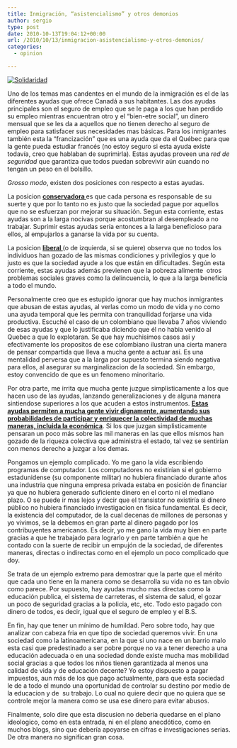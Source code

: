 ```yaml
---
title: Inmigración, “asistencialismo” y otros demonios
author: sergio
type: post
date: 2010-10-13T19:04:12+00:00
url: /2010/10/13/inmigracion-asistencialismo-y-otros-demonios/
categories:
  - opinion

---
```

[<img class="aligncenter size-full wp-image-141" src="http://i0.wp.com/quebechispano.network.crazyrobot.net/files/2010/10/SNA_segment.png?fit=334%2C130" alt="Solidaridad" data-recalc-dims="1" />][1]

Uno de los temas mas candentes en el mundo de la inmigración es el de las diferentes ayudas que ofrece Canadá a sus habitantes. Las dos ayudas principales son el seguro de empleo que se le paga a los que han perdido su empleo mientras encuentran otro y el &#8220;bien-etre social&#8221;, un dinero mensual que se les da a aquellos que no tienen derecho al seguro de empleo para satisfacer sus necesidades mas básicas. Para los inmigrantes también esta la &#8220;francización&#8221; que es una ayuda que da el Québec para que la gente pueda estudiar francés (no estoy seguro si esta ayuda existe todavía, creo que hablaban de suprimirla). Estas ayudas proveen una _red de seguridad_ que garantiza que todos puedan sobrevivir aún cuando no tengan un peso en el bolsillo.

_Grosso modo_, existen dos posiciones con respecto a estas ayudas.

La posicion <span style="text-decoration: underline"><strong>conservadora </strong></span>es que cada persona es responsable de su suerte y que por lo tanto no es justo que la sociedad pague por aquellos que no se esfuerzan por mejorar su situación. Segun esta corriente, estas ayudas son a la larga nocivas porque acostumbran al desempleado a no trabajar. Suprimir estas ayudas sería entonces a la larga beneficioso para ellos, al empujarlos a ganarse la vida por su cuenta.

La posicion <span style="text-decoration: underline"><strong>liberal </strong></span>(o de izquierda, si se quiere) observa que no todos los individuos han gozado de las mismas condiciones y privilegios y que lo justo es que la sociedad ayude a los que están en dificultades. Según esta corriente, estas ayudas además previenen que la pobreza alimente  otros problemas sociales graves como la delincuencia, lo que a la larga beneficia a todo el mundo.

Personalmente creo que es estupido ignorar que hay muchos inmigrantes que abusan de estas ayudas, al verlas como un modo de vida y no como una ayuda temporal que les permita con tranquilidad forjarse una vida productiva. Escuché el caso de un colombiano que llevaba 7 años viviendo de esas ayudas y que lo justificaba diciendo que él no habia venido al Quebec a que lo explotaran. Se que hay muchisimos casos asi y efectivamente los propositos de ese colombiano ilustran una cierta manera de pensar compartida que lleva a mucha gente a actuar así. Es una mentalidad perversa que a la larga por supuesto termina siendo negativa para ellos, al asegurar su marginalizacion de la sociedad. Sin embargo, estoy convencido de que es un fenomeno minoritario.

Por otra parte, me irrita que mucha gente juzgue simplisticamente a los que hacen uso de las ayudas, lanzando generalizaciones y de alguna manera sintiendose superiores a los que acuden a estos instrumentos. **<span style="text-decoration: underline">Estas ayudas permiten a mucha gente vivir dignamente, aumentando sus probabilidades de participar y enriquecer la colectividad de muchas maneras, incluida la económica</span>**. Si los que juzgan simplisticamente pensaran un poco más sobre las mil maneras en las que ellos mismos han gozado de la riqueza colectiva que administra el estado, tal vez se sentirían con menos derecho a juzgar a los demas.

Pongamos un ejemplo complicado. Yo me gano la vida escribiendo programas de computador. Los computadores no existirían si el gobierno estadunidense (su componente militar) no hubiera financiado durante años una industria que ninguna empresa privada estaba en posición de financiar ya que no hubiera generado suficiente dinero en el corto ni el mediano plazo. O se puede ir mas lejos y decir que el transistor no existiría si dinero público no hubiera financiado investigacion en física fundamental. Es decir, la existencia del computador, de la cual decenas de millones de personas y yo vivimos, se la debemos en gran parte al dinero pagado por los contribuyentes americanos. Es decir, yo me gano la vida muy bien en parte gracias a que he trabajado para lograrlo y en parte también a que he contado con la suerte de recibir un empujón de la sociedad, de diferentes maneras, directas o indirectas como en el ejemplo un poco complicado que doy.

Se trata de un ejemplo extremo para demostrar que la parte que el mérito que cada uno tiene en la manera como se desarrolla su vida no es tan obvio como parece. Por supuesto, hay ayudas mucho mas directas como la educación publica, el sistema de carreteras, el sistema de salud, el gozar un poco de seguridad gracias a la policia, etc, etc. Todo esto pagado con dinero de todos, es decir, igual que el seguro de empleo y el B.S.

En fin, hay que tener un mínimo de humildad. Pero sobre todo, hay que analizar con cabeza fria en que tipo de sociedad queremos vivir. En una sociedad como la latinoamericana, en la que si uno nace en un barrio malo esta casi que predestinado a ser pobre porque no va a tener derecho a una educación adecuada o en una sociedad donde existe mucha mas mobilidad social gracias a que todos los niños tienen garantizada al menos una calidad de vida y de educación decente? Yo estoy dispuesto a pagar impuestos, aun más de los que pago actualmente, para que esta sociedad le de a todo el mundo una oportunidad de controlar su destino por medio de la educacion y de  su trabajo. Lo cual no quiere decir que no quiera que se controle mejor la manera como se usa ese dinero para evitar abusos.

Finalmente, solo dire que esta discusion no deberia quedarse en el plano ideologico, como en esta entrada, ni en el plano anecdótico, como en muchos blogs, sino que debería apoyarse en cifras e investigaciones serias. De otra manera no significan gran cosa.

 [1]: http://i0.wp.com/quebechispano.network.crazyrobot.net/files/2010/10/SNA_segment.png